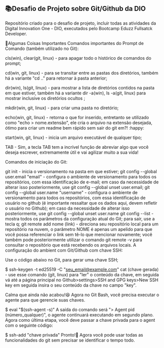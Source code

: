## 📚Desafio de Projeto sobre Git/Github da DIO
Repositório criado para o desafio de projeto, incluir todas as atividades da Digital Innovation One - DIO, executados pelo Bootcamp Eduzz Fullsatck Developer.

🔑Algumas Coisas Importantes
Comandos importantes do Prompt de Comando (também utilizado no Git):

cls(win), clear(git, linux) - para apagar todo o histórico de comandos do prompt;

cd(win, git, linux) - para se transitar entre as pastas dos diretórios, também há a variante "cd .." para retornar à pasta anterior;

dir(win), ls(git, linux) - para mostrar a lista de diretórios contidos na pasta em que estiver, também há a variante dir -a(win), ls -a(git, linux) para mostrar inclusive os diretórios ocultos ;

mkdir(win, git, linux) - para criar uma pasta no diretório;

echo(win, git, linux) - retorna o que for inserido, entretanto se utilizado como "echo > nome.extensão", ele cria o arquivo na extensão desejada, ótimo para criar um readme bem rápido sem sair do git em?! :happy:

start(win, git, linux) - inicia um arquivo executável de qualquer tipo;

TAB - Sim, a tecla TAB tem a incrível função de abreviar algo que você deseja escrever, extremamente útil e vai agilizar muito a sua vida!

Comandos de iniciação do Git:

git init - inicia o versionamento na pasta em que estiver;
git config --global user.email "email" - configura o ambiente de versionamento para todos os repositórios, com essa identificação de e-mail; em caso da necessidade de alterar isso posteriormente, use git config --global unset user.email;
git config --global user.name "username" - configura o ambiente de versionamento para todos os repositórios, com essa identificação de usuário no github (é importante ressaltar que os dados aqui, devem refletir o usuário no Github); em caso da necessidade de alterar isso posteriormente, use git config --global unset user.name
git config --list - mostra todos os parâmetros da configuração atual do Git; para sair, use a tecla q;
git remote add nome (link) - direciona seu repositório local para um repositório na nuvem, o parâmetro NOME é apenas um apelido para que você possa referenciar o link sem tê-lo que mencionar novamente; você também pode posteriormente utilizar o comando git remote -v para consultar o repositório que está recebendo os arquivos locais.
A configuração do ambient com Git/Github com chave SSH:

Use o código abaixo no Git, para gerar uma chave SSH;

$ ssh-keygen -t ed25519 -C "seu_email@example.com"
cat (chave gerada) - use esse comando (git, linux) para "ler" o conteúdo da chave, em seguida vá até a página principal no Github>settings>SSH and GPG keys>New SSH key em seguida insira o seu conteúdo da chave no campo "key".

Calma que ainda não acabou!😆 Agora no Git Bash, você precisa executar o agente para que gerencie suas chaves.

$ eval "$(ssh-agent -s)"
A saída do comando será "> Agent pid (número_qualquer)", o agente continuará executando em segundo plano. Agora como última etapa, você deve passar a chave privada para o agent com o seguinte código:

$ ssh-add "chave privada"
Pronto!🤝 Agora você pode usar todas as funcionalidades do git sem precisar se identificar o tempo todo.

